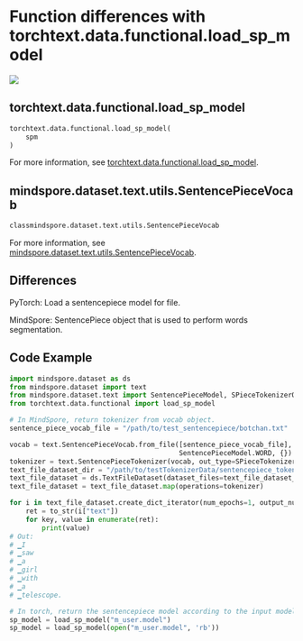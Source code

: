 # Function differences with torchtext.data.functional.load_sp_model

<a href="https://gitee.com/mindspore/docs/blob/master/docs/mindspore/source_en/note/api_mapping/pytorch_diff/SentencePieceVocab.md" target="_blank"><img src="https://mindspore-website.obs.cn-north-4.myhuaweicloud.com/website-images/master/resource/_static/logo_source_en.png"></a>

## torchtext.data.functional.load_sp_model

```python
torchtext.data.functional.load_sp_model(
    spm
)
```

For more information, see [torchtext.data.functional.load_sp_model](https://pytorch.org/text/0.10.0/data_functional.html#load-sp-model).

## mindspore.dataset.text.utils.SentencePieceVocab

```python
classmindspore.dataset.text.utils.SentencePieceVocab
```

For more information, see [mindspore.dataset.text.utils.SentencePieceVocab](https://www.mindspore.cn/docs/en/master/api_python/dataset_text/mindspore.dataset.text.SentencePieceVocab.html#mindspore.dataset.text.utils.SentencePieceVocab).

## Differences

PyTorch: Load a sentencepiece model for file.

MindSpore: SentencePiece object that is used to perform words segmentation.

## Code Example

```python
import mindspore.dataset as ds
from mindspore.dataset import text
from mindspore.dataset.text import SentencePieceModel, SPieceTokenizerOutType, to_str
from torchtext.data.functional import load_sp_model

# In MindSpore, return tokenizer from vocab object.
sentence_piece_vocab_file = "/path/to/test_sentencepiece/botchan.txt"

vocab = text.SentencePieceVocab.from_file([sentence_piece_vocab_file], 5000, 0.9995,
                                          SentencePieceModel.WORD, {})
tokenizer = text.SentencePieceTokenizer(vocab, out_type=SPieceTokenizerOutType.STRING)
text_file_dataset_dir = "/path/to/testTokenizerData/sentencepiece_tokenizer.txt"
text_file_dataset = ds.TextFileDataset(dataset_files=text_file_dataset_dir)
text_file_dataset = text_file_dataset.map(operations=tokenizer)

for i in text_file_dataset.create_dict_iterator(num_epochs=1, output_numpy=True):
    ret = to_str(i["text"])
    for key, value in enumerate(ret):
        print(value)
# Out:
# ▁I
# ▁saw
# ▁a
# ▁girl
# ▁with
# ▁a
# ▁telescope.

# In torch, return the sentencepiece model according to the input model path.
sp_model = load_sp_model("m_user.model")
sp_model = load_sp_model(open("m_user.model", 'rb'))
```
